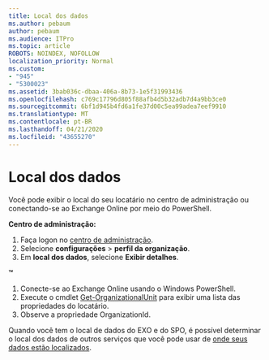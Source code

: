 ```yaml
---
title: Local dos dados
ms.author: pebaum
author: pebaum
ms.audience: ITPro
ms.topic: article
ROBOTS: NOINDEX, NOFOLLOW
localization_priority: Normal
ms.custom:
- "945"
- "5300023"
ms.assetid: 3bab036c-dbaa-406a-8b73-1e5f31993436
ms.openlocfilehash: c769c17796d805f88afb4d5b32adb7d4a9bb3ce0
ms.sourcegitcommit: 6bf1d945b4fd6a1fe37d00c5ea99adea7eef9910
ms.translationtype: MT
ms.contentlocale: pt-BR
ms.lasthandoff: 04/21/2020
ms.locfileid: "43655270"
---
```

# <a name="data-location"></a>Local dos dados

Você pode exibir o local do seu locatário no centro de administração ou conectando-se ao Exchange Online por meio do PowerShell.


**Centro de administração:**
1. Faça logon no [centro de administração](https://admin.microsoft.com/Adminportal/Home).
2. Selecione **configurações** > **perfil da organização**.
3. Em **local dos dados**, selecione **Exibir detalhes**.


**™**
1. Conecte-se ao Exchange Online usando o Windows PowerShell.
2. Execute o cmdlet [Get-OrganizationalUnit](https://docs.microsoft.com/powershell/module/exchange/active-directory/get-organizationalunit) para exibir uma lista das propriedades do locatário. 
3. Observe a propriedade OrganizationId.

Quando você tem o local de dados do EXO e do SPO, é possível determinar o local dos dados de outros serviços que você pode usar de [onde seus dados estão localizados](https://products.office.com/where-is-your-data-located).